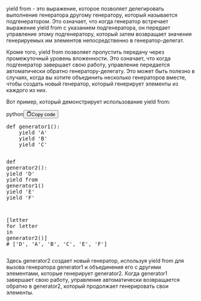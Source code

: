 <p>yield from - это выражение, которое позволяет делегировать выполнение генератора другому генератору, который называется подгенератором. 
Это означает, что когда генератор встречает выражение yield from с указанием подгенератора, он передает управление этому подгенератору, 
который затем возвращает значения генерируемых им элементов непосредственно в генератор-делегат.</p>
<p>Кроме того, yield from позволяет пропустить передачу через промежуточный уровень вложенности. 
Это означает, что когда подгенератор завершает свою работу, управление передается автоматически обратно генератору-делегату. 
Это может быть полезно в случаях, когда вы хотите объединить несколько генераторов вместе, чтобы создать новый генератор, который генерирует элементы из каждого из них.</p>
<p>Вот пример, который демонстрирует использование yield from:</p>
<div class="code-element"><div class="lang-line"><text>python</text><button class="copy-button" id="code209b" onclick="copyCode(code209, code209b)"><svg stroke="currentColor" fill="none" stroke-width="2" viewBox="0 0 24 24" stroke-linecap="round" stroke-linejoin="round" class="h-4 w-4" height="1em" width="1em" xmlns="http://www.w3.org/2000/svg"><path d="M16 4h2a2 2 0 0 1 2 2v14a2 2 0 0 1-2 2H6a2 2 0 0 1-2-2V6a2 2 0 0 1 2-2h2"></path><rect x="8" y="2" width="8" height="4" rx="1" ry="1"></rect></svg><text>Copy code</text></button></div><div class="code" id="code209"><div class="highlight"><pre><span></span><span class="k">def</span> <span class="nf">generator1</span><span class="p">():</span>
    <span class="k">yield</span> <span class="s1">&#39;A&#39;</span>
    <span class="k">yield</span> <span class="s1">&#39;B&#39;</span>
    <span class="k">yield</span> <span class="s1">&#39;C&#39;</span>

<span class="k">def</span> <span class="nf">generator2</span><span class="p">():</span>
    <span class="k">yield</span> <span class="s1">&#39;D&#39;</span>
    <span class="k">yield from</span> <span class="n">generator1</span><span class="p">()</span>
    <span class="k">yield</span> <span class="s1">&#39;E&#39;</span>
    <span class="k">yield</span> <span class="s1">&#39;F&#39;</span>

<span class="p">[</span><span class="n">letter</span> <span class="k">for</span> <span class="n">letter</span> <span class="ow">in</span> <span class="n">generator2</span><span class="p">()]</span> <span class="c1"># [&#39;D&#39;, &#39;A&#39;, &#39;B&#39;, &#39;C&#39;, &#39;E&#39;, &#39;F&#39;]</span>
</pre></div></div></div>

<p>Здесь generator2 создает новый генератор, используя yield from 
для вызова генератора generator1 и объединения его с другими элементами, которые генерирует generator2. 
Когда generator1 завершает свою работу, управление автоматически возвращается обратно в generator2, который продолжает генерировать свои элементы.</p>